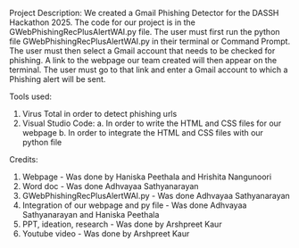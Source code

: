 Project Description: We created a Gmail Phishing Detector for the DASSH Hackathon 2025. The code for our project is in the GWebPhishingRecPlusAlertWAI.py file. The user must first run the python file GWebPhishingRecPlusAlertWAI.py in their terminal or Command Prompt. The user must then select a Gmail account that needs to be checked for phishing. A link to the webpage our team created will then appear on the terminal. The user must go to that link and enter a Gmail account to which a Phishing alert will be sent. 

Tools used:
1. Virus Total in order to detect phishing urls
2. Visual Studio Code:
    a. In order to write the HTML and CSS files for our webpage 
    b. In order to integrate the HTML and CSS files with our python file

Credits:
1. Webpage - Was done by Haniska Peethala and Hrishita Nangunoori
2. Word doc - Was done Adhvayaa Sathyanarayan
3. GWebPhishingRecPlusAlertWAI.py - Was done Adhvayaa Sathyanarayan
4. Integration of our webpage and py file - Was done Adhvayaa Sathyanarayan and Haniska Peethala
5. PPT, ideation, research - Was done by Arshpreet Kaur
6. Youtube video - Was done by Arshpreet Kaur

